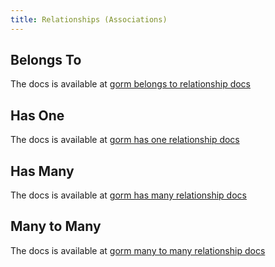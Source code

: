 ```yaml
---
title: Relationships (Associations)
---
```


## Belongs To
The docs is available at [gorm belongs to relationship docs](https://gorm.io/docs/belongs_to.html)


## Has One
The docs is available at [gorm has one relationship docs](https://gorm.io/docs/has_one.html)

## Has Many
The docs is available at [gorm has many relationship docs](https://gorm.io/docs/has_many.html)


## Many to Many
The docs is available at [gorm many to many relationship docs](https://gorm.io/docs/many_to_many.html)
